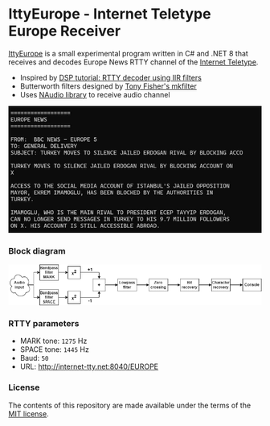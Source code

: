# IttyEurope - Internet Teletype Europe Receiver

[IttyEurope](https://github.com/vurdalakov/itty-europe) is a small experimental program written in C# and .NET 8 that receives and decodes
Europe News RTTY channel of the [Internet Teletype](https://www.rtty.com/itty/index.htm).

* Inspired by [DSP tutorial: RTTY decoder using IIR filters](https://dp.nonoo.hu/projects/ham-dsp-tutorial/18-rtty-decoder-using-iir-filters/index.html)
* Butterworth filters designed by [Tony Fisher's mkfilter](https://web.archive.org/web/20200830000623/https://www-users.cs.york.ac.uk/~fisher/mkfilter/)
* Uses [NAudio library](https://github.com/naudio/NAudio) to receive audio channel

![Screenshot](img/Screenshot1.jpg)

### Block diagram

![Block diagram](img/BlockDiagram.png)

### RTTY parameters

* MARK tone: `1275` Hz
* SPACE tone: `1445` Hz
* Baud: `50`
* URL: http://internet-tty.net:8040/EUROPE

### License

The contents of this repository are made available under the terms of the [MIT license](https://opensource.org/licenses/MIT).
